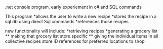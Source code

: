 .net console program, early experiement in c# and SQL commands

This program
*allows the user to write a new recipe
*stores the recipe in a sql db using direct Sql commands 
*references those recipes

new functionality will include:
*retrieving recipes
*generating a grocery list
** making that grocery list store:specific
** giving the individual items in all collective recipes store ID references for preferred locations to shop 

